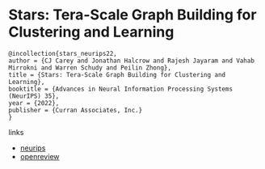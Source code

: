 # Stars: Tera-Scale Graph Building for Clustering and Learning

```
@incollection{stars_neurips22,
author = {CJ Carey and Jonathan Halcrow and Rajesh Jayaram and Vahab Mirrokni and Warren Schudy and Peilin Zhong},
title = {Stars: Tera-Scale Graph Building for Clustering and Learning},
booktitle = {Advances in Neural Information Processing Systems (NeurIPS) 35},
year = {2022},
publisher = {Curran Associates, Inc.}
}
```

links
- [neurips](https://nips.cc/Conferences/2022/Schedule?showEvent=53141)
- [openreview](https://openreview.net/forum?id=q5h7Ywx-sS)
